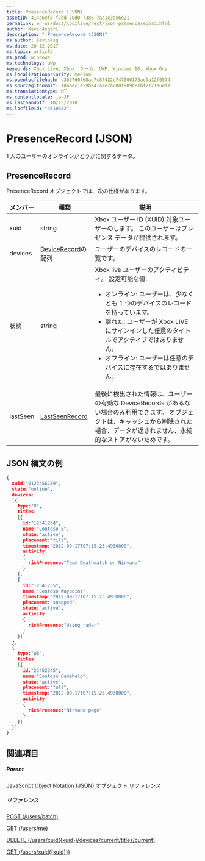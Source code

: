 ```yaml
---
title: PresenceRecord (JSON)
assetID: 414e6ef5-f7bd-70d0-7386-7aa1c3a56e21
permalink: en-us/docs/xboxlive/rest/json-presencerecord.html
author: KevinAsgari
description: " PresenceRecord (JSON)"
ms.author: kevinasg
ms.date: 20-12-2017
ms.topic: article
ms.prod: windows
ms.technology: uwp
keywords: Xbox Live, Xbox, ゲーム, UWP, Windows 10, Xbox One
ms.localizationpriority: medium
ms.openlocfilehash: c365760f68aa7c87422e747606175ae9a12f0574
ms.sourcegitcommit: 106aec1e59ba41aae2ac00f909b81bf7121a6ef1
ms.translationtype: MT
ms.contentlocale: ja-JP
ms.lasthandoff: 10/15/2018
ms.locfileid: "4610632"
---
```

# <a name="presencerecord-json"></a>PresenceRecord (JSON)
1 人のユーザーのオンラインかどうかに関するデータ。
<a id="ID4EN"></a>


## <a name="presencerecord"></a>PresenceRecord

PresenceRecord オブジェクトでは、次の仕様があります。

| メンバー| 種類| 説明|
| --- | --- | --- |
| xuid| string| Xbox ユーザー ID (XUID) 対象ユーザーのします。 このユーザーはプレゼンス データが提供されます。|
| devices| [DeviceRecord](json-devicerecord.md)の配列| ユーザーのデバイスのレコードの一覧です。|
| 状態| string| Xbox live ユーザーのアクティビティ。 設定可能な値: <ul><li>オンライン: ユーザーは、少なくとも 1 つのデバイスのレコードを持っています。</li><li>離れた: ユーザーが Xbox LIVE にサインインした任意のタイトルでアクティブではありません。</li><li>オフライン: ユーザーは任意のデバイスに存在するではありません。</li></ul> | 
| lastSeen| [LastSeenRecord](json-lastseenrecord.md)| 最後に検出された情報は、ユーザーの有効な DeviceRecords があるない場合のみ利用できます。 オブジェクトは、キャッシュから削除された場合、データが返されません、永続的なストアがないためです。|

<a id="ID4E2C"></a>


## <a name="sample-json-syntax"></a>JSON 構文の例


```json
{
  xuid:"0123456789",
  state:"online",
  devices:
  [{
    type:"D",
    titles:
    [{
      id:"12341234",
      name:"Contoso 5",
      state:"active",
      placement:"fill",
      timestamp:"2012-09-17T07:15:23.4930000",
      activity:
      {
        richPresence:"Team Deathmatch on Nirvana"
      }
    },
    {
      id:"12341235",
      name:"Contoso Waypoint",
      timestamp:"2012-09-17T07:15:23.4930000",
      placement:"snapped",
      state:"active",
      activity:
      {
        richPresence:"Using radar"
      }
    }]
  },
  {
    type:"W8",
    titles:
    [{
      id:"23452345",
      name:"Contoso Gamehelp",
      state:"active",
      placement:"full",
      timestamp:"2012-09-17T07:15:23.4930000",
      activity:
      {
        richPresence:"Nirvana page"
      }
    }]
  }]
}

```


<a id="ID4EED"></a>


## <a name="see-also"></a>関連項目

<a id="ID4EGD"></a>


##### <a name="parent"></a>Parent

[JavaScript Object Notation (JSON) オブジェクト リファレンス](atoc-xboxlivews-reference-json.md)


<a id="ID4EQD"></a>


##### <a name="reference"></a>リファレンス

[POST (/users/batch)](../uri/presence/uri-usersbatchpost.md)

 [GET (/users/me)](../uri/presence/uri-usersmeget.md)

 [DELETE (/users/xuid({xuid})/devices/current/titles/current)](../uri/presence/uri-usersxuiddevicescurrenttitlescurrentdelete.md)

 [GET (/users/xuid({xuid}))](../uri/presence/uri-usersxuidget.md)
